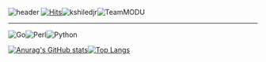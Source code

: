 ![header](https://capsule-render.vercel.app/api?type=waving&color=gradient&height=200&section=header&text=Hi,%20This%20is%20GeunSam2&fontSize=70)
[![Hits](https://hits.seeyoufarm.com/api/count/incr/badge.svg?url=https%3A%2F%2Fgithub.com%2Fgeunsam2&count_bg=%2379C83D&title_bg=%23555555&icon=&icon_color=%23E7E7E7&title=hits&edge_flat=false)](https://hits.seeyoufarm.com)![kshiledjr](https://img.shields.io/badge/K--Shield.Jr-Manager-yellow)![TeamMODU](https://img.shields.io/badge/TeamMODU-Leader-blue)

---
![Go](https://img.shields.io/badge/go-%2300ADD8.svg?style=for-the-badge&logo=go&logoColor=white)![Perl](https://img.shields.io/badge/perl-%2339457E.svg?style=for-the-badge&logo=perl&logoColor=white)![Python](https://img.shields.io/badge/python-3670A0?style=for-the-badge&logo=python&logoColor=ffdd54)

[![Anurag's GitHub stats](https://github-readme-stats.vercel.app/api?username=geunsam2&show_icons=true&count_private=true&theme=cobalt)](https://github.com/anuraghazra/github-readme-stats)[![Top Langs](https://github-readme-stats.vercel.app/api/top-langs/?username=geunsam2&show_icons=true&count_private=true&theme=cobalt&layout=compact)](https://github.com/anuraghazra/github-readme-stats)
